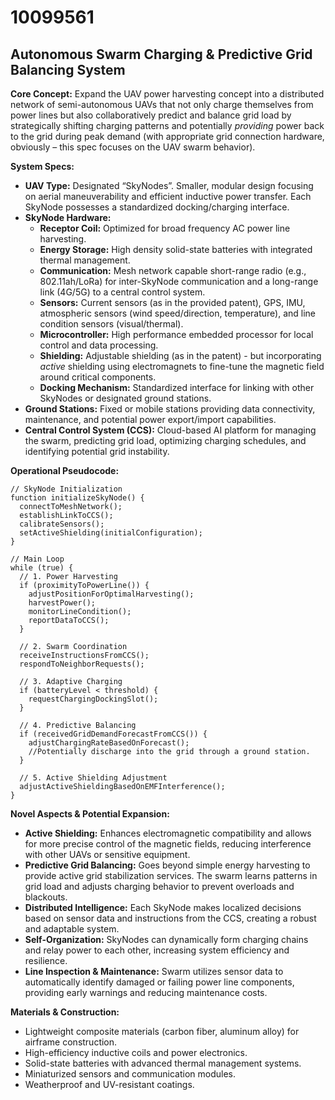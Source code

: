 # 10099561

## Autonomous Swarm Charging & Predictive Grid Balancing System

**Core Concept:** Expand the UAV power harvesting concept into a distributed network of semi-autonomous UAVs that not only charge themselves from power lines but also collaboratively predict and balance grid load by strategically shifting charging patterns and potentially *providing* power back to the grid during peak demand (with appropriate grid connection hardware, obviously – this spec focuses on the UAV swarm behavior).

**System Specs:**

*   **UAV Type:** Designated “SkyNodes”. Smaller, modular design focusing on aerial maneuverability and efficient inductive power transfer. Each SkyNode possesses a standardized docking/charging interface.
*   **SkyNode Hardware:**
    *   **Receptor Coil:** Optimized for broad frequency AC power line harvesting.
    *   **Energy Storage:** High density solid-state batteries with integrated thermal management.
    *   **Communication:** Mesh network capable short-range radio (e.g., 802.11ah/LoRa) for inter-SkyNode communication and a long-range link (4G/5G) to a central control system.
    *   **Sensors:** Current sensors (as in the provided patent), GPS, IMU, atmospheric sensors (wind speed/direction, temperature), and line condition sensors (visual/thermal).
    *   **Microcontroller:** High performance embedded processor for local control and data processing.
    *   **Shielding:** Adjustable shielding (as in the patent) - but incorporating *active* shielding using electromagnets to fine-tune the magnetic field around critical components.
    *   **Docking Mechanism:** Standardized interface for linking with other SkyNodes or designated ground stations.
*   **Ground Stations:** Fixed or mobile stations providing data connectivity, maintenance, and potential power export/import capabilities.
*   **Central Control System (CCS):** Cloud-based AI platform for managing the swarm, predicting grid load, optimizing charging schedules, and identifying potential grid instability.

**Operational Pseudocode:**

```
// SkyNode Initialization
function initializeSkyNode() {
  connectToMeshNetwork();
  establishLinkToCCS();
  calibrateSensors();
  setActiveShielding(initialConfiguration);
}

// Main Loop
while (true) {
  // 1. Power Harvesting
  if (proximityToPowerLine()) {
    adjustPositionForOptimalHarvesting();
    harvestPower();
    monitorLineCondition();
    reportDataToCCS();
  }

  // 2. Swarm Coordination
  receiveInstructionsFromCCS();
  respondToNeighborRequests();

  // 3. Adaptive Charging
  if (batteryLevel < threshold) {
    requestChargingDockingSlot();
  }

  // 4. Predictive Balancing
  if (receivedGridDemandForecastFromCCS()) {
    adjustChargingRateBasedOnForecast();
    //Potentially discharge into the grid through a ground station.
  }

  // 5. Active Shielding Adjustment
  adjustActiveShieldingBasedOnEMFInterference();
}
```

**Novel Aspects & Potential Expansion:**

*   **Active Shielding:** Enhances electromagnetic compatibility and allows for more precise control of the magnetic fields, reducing interference with other UAVs or sensitive equipment.
*   **Predictive Grid Balancing:** Goes beyond simple energy harvesting to provide active grid stabilization services. The swarm learns patterns in grid load and adjusts charging behavior to prevent overloads and blackouts.
*   **Distributed Intelligence:** Each SkyNode makes localized decisions based on sensor data and instructions from the CCS, creating a robust and adaptable system.
*   **Self-Organization:** SkyNodes can dynamically form charging chains and relay power to each other, increasing system efficiency and resilience.
*   **Line Inspection & Maintenance:** Swarm utilizes sensor data to automatically identify damaged or failing power line components, providing early warnings and reducing maintenance costs.

**Materials & Construction:**

*   Lightweight composite materials (carbon fiber, aluminum alloy) for airframe construction.
*   High-efficiency inductive coils and power electronics.
*   Solid-state batteries with advanced thermal management systems.
*   Miniaturized sensors and communication modules.
*   Weatherproof and UV-resistant coatings.